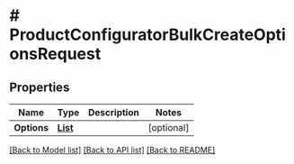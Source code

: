 # # ProductConfiguratorBulkCreateOptionsRequest


## Properties 


Name | Type | Description | Notes
------------ | ------------- | ------------- | -------------
**Options**| [**List<ProductconfiguratoroptionBulkCreateRequestCreateEntity>**](ProductconfiguratoroptionBulkCreateRequestCreateEntity.md) |   | [optional]


[[Back to Model list]](../../README.md#models) [[Back to API list]](../../README.md#endpoints) [[Back to README]](../../README.md)

